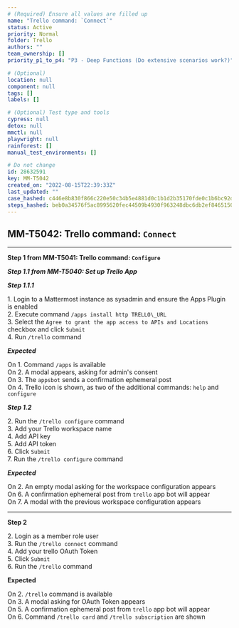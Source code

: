 ```yaml
---
# (Required) Ensure all values are filled up
name: "Trello command: `Connect`"
status: Active
priority: Normal
folder: Trello
authors: ""
team_ownership: []
priority_p1_to_p4: "P3 - Deep Functions (Do extensive scenarios work?)"

# (Optional)
location: null
component: null
tags: []
labels: []

# (Optional) Test type and tools
cypress: null
detox: null
mmctl: null
playwright: null
rainforest: []
manual_test_environments: []

# Do not change
id: 28632591
key: MM-T5042
created_on: "2022-08-15T22:39:33Z"
last_updated: ""
case_hashed: c446e8b830f866c220e50c34b5e4881d0c1b1d2b35170fde0c1b6bc92d7c6d945b674950cb329fa55663a679b253ef5e
steps_hashed: beb0a34576f5ac8995620fec44509b4930f963248dbc6db2ef84651505f07323948c05f06a571244e9aae3fbfaebc390
---
```


<!-- (Auto-generated) Based on frontmatter's "key" and "name" -->

## MM-T5042: Trello command: `Connect`

---

**Step 1 from MM-T5041: Trello command: `Configure`**

<!-- (Auto-generated) Note: Steps 1.1 to 1.2 should not be updated here. Instead, modify directly to the referenced MM-T5041 test case. -->

_**Step 1.1 from MM-T5040: Set up Trello App**_

<!-- (Auto-generated) Note: Step 1.1.1 should not be updated here. Instead, modify directly to the referenced MM-T5040 test case. -->

_**Step 1.1.1**_

1\. Login to a Mattermost instance as sysadmin and ensure the Apps Plugin is enabled\
2\. Execute command `/apps install http TRELLO\_URL`\
3\. Select the `Agree to grant the app access to APIs and Locations` checkbox and click `Submit`\
4\. Run `/trello` command

_**Expected**_

On 1. Command `/apps` is available\
On 2. A modal appears, asking for admin's consent\
On 3. The `appsbot` sends a confirmation ephemeral post\
On 4. Trello icon is shown, as two of the additional commands: `help` and `configure`

_**Step 1.2**_

2\. Run the `/trello configure` command\
3\. Add your Trello workspace name\
4\. Add API key\
5\. Add API token\
6\. Click `Submit`\
7\. Run the `/trello configure` command

_**Expected**_

On 2. An empty modal asking for the workspace configuration appears\
On 6. A confirmation ephemeral post from `trello` app bot will appear\
On 7. A modal with the previous workspace configuration appears

---

**Step 2**

2\. Login as a member role user\
3\. Run the `/trello connect` command\
4\. Add your trello OAuth Token\
5\. Click `Submit`\
6\. Run the `/trello` command

**Expected**

On 2. `/trello` command is available\
On 3. A modal asking for OAuth Token appears\
On 5. A confirmation ephemeral post from `trello` app bot will appear\
On 6. Command `/trello card` and `/trello subscription` are shown
